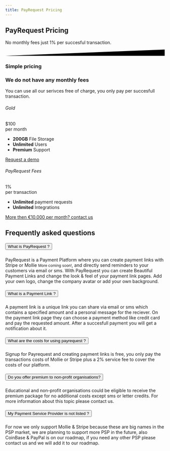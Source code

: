 ```yaml
---
title: PayRequest Pricing
---
```


<div class="position-relative">
    <!-- Hero for FREE version -->
    <section class="section section-lg section-shaped">
        <!-- Background circles -->
        <div class="shape shape-style-self shape-primary">
            <span class="span-150"></span>
            <span class="span-50"></span>
            <span class="span-50"></span>
            <span class="span-75"></span>
            <span class="span-100"></span>
            <span class="span-75"></span>
            <span class="span-50"></span>
            <span class="span-100"></span>
            <span class="span-50"></span>
            <span class="span-100"></span>
        </div>
        <div class="container shape-container d-flex align-items-center">
            <div class="col px-0">
                <div class="row align-items-center justify-content-center">
                    <div class="col-lg-6 text-center">

<div class="icon icon-shape bg-gradient-white shadow rounded-circle mb-3"><i class="fa fa-euro-sign text-info"></i></div>
                        
 <h1 class="text-white">PayRequest Pricing </h1>
                        <p class="lead text-white">
                            No monthly fees just 1% per succesful transaction.
                        </p>
                        
 </div>
                </div>
            </div>
        </div>
        <!-- SVG separator -->
        <div class="separator separator-bottom separator-skew zindex-100">
            <svg x="0" y="0" viewBox="0 0 2560 100" preserveAspectRatio="none" version="1.1" xmlns="http://www.w3.org/2000/svg">
                <polygon class="fill-white" points="2560 0 2560 100 0 100"></polygon>
            </svg>
        </div>
    </section>
</div>





<section class="pricing-5" id="pricing-6" style="background-image: url('./assets/img/kit/pro/ill/bg_pricing5.svg');">
        <div class="container pt-5">

  <div class="row">
            <div class="col-lg-8 mx-auto text-center my-5">
              <h3 class="display-3">Simple pricing</h3>
            </div>
          </div>

 <div class="row">
            <div class="col-md-4 d-flex justify-content-center flex-column">
              <h3 class="display-3 mt-3">We do not have any monthly fees</h3>
              
   <p class="lead mt-0">You can use all our serivces free of charge, you only pay per succesfull transaction.</p>
            </div>
   <div class="col-lg-7 col-md-8 ml-auto mr-auto">
              <div class="tab-content tab-space">
                <div class="tab-pane" id="personal">
                  <div class="row">
                    <div class="col-md-6">
                      <div class="card card-pricing bg-white border-0 text-center mb-4">
                        <div class="card-header bg-transparent">
                          <h6 class="text-uppercase ls-1 py-3 mb-0">Gold</h6>
                        </div>
                        <div class="card-body">
                          <div class="display-2">$100</div>
                          <span>per month</span>
                          <ul class="list-unstyled my-4">
                            <li class="align-items-center">
                              <b class="text-primary">200GB</b> <span>File Storage</span>
                            </li>
                            <li class="align-items-center">
                              <b class="text-primary">Unlimited</b> <span>Users</span>
                            </li>
                            <li class="align-items-center">
                              <b class="text-primary">Premium</b> <span>Support</span>
                            </li>
                          </ul>
                        </div>
                        <div class="card-footer bg-transparent">
                          <a href="#!">Request a demo</a>
                        </div>
                      </div>
                    </div>
                  
  </div>
</div>
  <div class="tab-pane active" id="commercial">
                  <div class="row">
                    <div class="col-md-8">
                      <div class="card card-pricing bg-white border-0 text-center mb-4">
                        <div class="card-header bg-transparent">
                          <h6 class="text-uppercase ls-1 py-3 mb-0">PayRequest Fees</h6>
                        </div>
                        <div class="card-body">
                          <div class="display-2">1%</div>
                          <span>per transaction</span>
                          <ul class="list-unstyled my-4">
                            <li class="align-items-center">
                              <b class="text-primary">Unlimited</b> <span>payment requests</span>
                            </li>
                            <li class="align-items-center">
                              <b class="text-primary">Unlimited</b> <span> Integrations </span>
                            </li>
                            
  </ul>
                        </div>
                        <div class="card-footer bg-transparent">
                          <a href="https://payrequest.io/about">More then €10,000 per month? contact us</a>
                        </div>
                      </div>
                    </div>
                    
 </div>
                </div>
              </div>
            </div>
          </div>
        </div>
 </section>



<div class="accordion-1">
    <div class="container">
        <div class="row">
            <div class="col-md-6 mx-auto text-center">
                <h2 class="title mb-3 mt-5">Frequently asked questions</h2>
            </div>
        </div>
        <div class="row">
            <div class="col-md-12 ml-auto">
                <div class="accordion" id="accordionExample">
                    <div class="card">
                        <div class="card-header" id="headingOne">
                            <h5 class="mb-0">
                                <button class="btn btn-link w-100 text-primary text-left" type="button" data-toggle="collapse" data-target="#collapseOne" aria-expanded="true" aria-controls="collapseOne">
                                    What is PayRequest ?
                                    <i class="ni ni-bold-down float-right pt-1"></i>
                                </button>
                            </h5>
                        </div>
                        <div id="collapseOne" class="collapse show" aria-labelledby="headingOne" data-parent="#accordionExample" style="">
                            <div class="card-body opacity-8">
                                
   PayRequest is a Payment Platform where you can create payment links with Stripe or Mollie <small>More coming soon!</small>, and directly send reminders to your customers via email or sms.
   With PayRequest you can create Beautiful Payment Links and change the look & feel of your payment link pages. Add your own logo, change the company avatar or add your own background.                      
  </div>
                        </div>
                    </div>
                    <div class="card">
                        <div class="card-header" id="headingTwo">
                            <h5 class="mb-0">
                                <button class="btn btn-link w-100 text-primary text-left collapsed" type="button" data-toggle="collapse" data-target="#collapseTwo" aria-expanded="false" aria-controls="collapseTwo">
                                    What is a Payment Link ?
                                    <i class="ni ni-bold-down float-right pt-1"></i>
                                </button>
                            </h5>
                        </div>
                        <div id="collapseTwo" class="collapse" aria-labelledby="headingTwo" data-parent="#accordionExample">
                            <div class="card-body opacity-8">
                                A payment link is a unique link you can share via email or sms which contains a specified amount and a personal message for the reciever. On the payment link page they can choose a payment method like credit card and pay the requested amount. After a succesfull payment you will get a notification about it.
                            </div>
                        </div>
                    </div>
                    <div class="card">
                        <div class="card-header" id="headingThree">
                            <h5 class="mb-0">
                                <button class="btn btn-link w-100 text-primary text-left collapsed" type="button" data-toggle="collapse" data-target="#collapseThree" aria-expanded="false" aria-controls="collapseThree">
                                    What are the costs for using payrequest ?
                                    <i class="ni ni-bold-down float-right pt-1"></i>
                                </button>
                            </h5>
                        </div>
                        <div id="collapseThree" class="collapse" aria-labelledby="headingThree" data-parent="#accordionExample">
                            <div class="card-body opacity-8">
                                Signup for Payrequest and creating payment links is free, you only pay the transactions costs of Mollie or Stripe plus a 2% service fee to cover the costs of our platform.
                            </div>
                        </div>
                    </div>
                    <div class="card">
                        <div class="card-header" id="headingFive">
                            <h5 class="mb-0">
                                <button class="btn btn-link w-100 text-primary text-left collapsed" type="button"
                                        data-toggle="collapse" data-target="#collapseFive" aria-expanded="false"
                                        aria-controls="collapseFive">
                                    Do you offer premium to non-profit organisations?
                                    <i class="ni ni-bold-down float-right pt-1"></i>
                                </button>
                            </h5>
                        </div>
                        <div id="collapseFive" class="collapse" aria-labelledby="headingFive" data-parent="#accordionExample">
                            <div class="card-body opacity-8">
                                Educational and non-profit organisations could be eligible to receive the premium package for no additional costs except sms or letter credits.
                                For more information about this topic please contact us.
                            </div>
                        </div>
                    </div>
                    <div class="card">
                        <div class="card-header" id="headingFour">
                            <h5 class="mb-0">
                                <button class="btn btn-link w-100 text-primary text-left" type="button" data-toggle="collapse" data-target="#collapseFour" aria-controls="collapseFour">
                                    My Payment Service Provider is not listed ?
                                    <i class="ni ni-bold-down float-right pt-1"></i>
                                </button>
                            </h5>
                        </div>
                        <div id="collapseFour" class="collapse" aria-labelledby="headingFour" data-parent="#accordionExample">
                            <div class="card-body opacity-8">
                                For now we only support Mollie &amp; Stripe because these are big names in the PSP market, we are planning to support more PSP in the future, also CoinBase & PayPal is on our roadmap, if you need any other PSP please contact us and we will add it to our roadmap.
                            </div>
                        </div>
                    </div>
                
 </div>
            </div>
        </div>
    </div>
</div>

